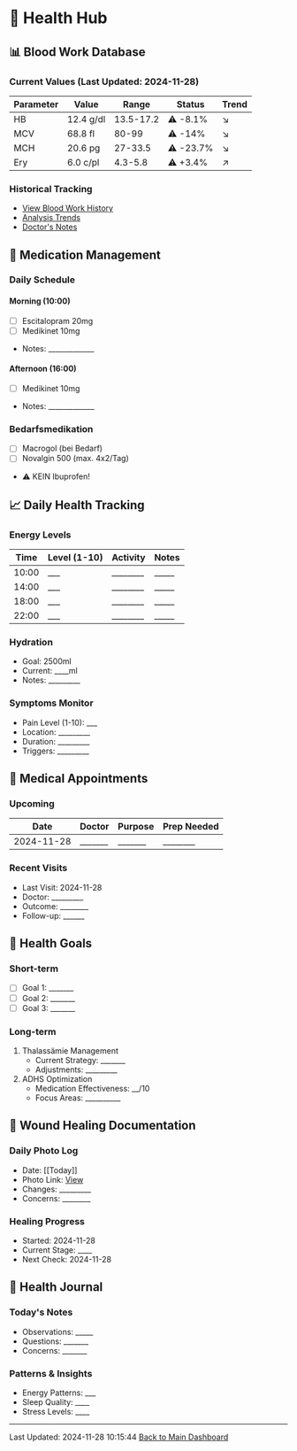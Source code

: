 # 🏥 Health Hub

## 📊 Blood Work Database

### Current Values (Last Updated: 2024-11-28)

| Parameter | Value | Range | Status | Trend |
|-----------|-------|--------|---------|--------|
| HB | 12.4 g/dl | 13.5-17.2 | ⚠️ -8.1% | ↘️ |
| MCV | 68.8 fl | 80-99 | ⚠️ -14% | ↘️ |
| MCH | 20.6 pg | 27-33.5 | ⚠️ -23.7% | ↘️ |
| Ery | 6.0 c/pl | 4.3-5.8 | ⚠️ +3.4% | ↗️ |

### Historical Tracking
- [View Blood Work History](blood_work_history.md)
- [Analysis Trends](analysis_trends.md)
- [Doctor's Notes](doctors_notes.md)

## 💊 Medication Management

### Daily Schedule

#### Morning (10:00)
- [ ] Escitalopram 20mg
- [ ] Medikinet 10mg
- Notes: _____________

#### Afternoon (16:00)
- [ ] Medikinet 10mg
- Notes: _____________

### Bedarfsmedikation
- [ ] Macrogol (bei Bedarf)
- [ ] Novalgin 500 (max. 4x2/Tag)
- ⚠️ KEIN Ibuprofen!

## 📈 Daily Health Tracking

### Energy Levels
| Time | Level (1-10) | Activity | Notes |
|------|--------------|----------|--------|
| 10:00 | ___ | ________ | _____ |
| 14:00 | ___ | ________ | _____ |
| 18:00 | ___ | ________ | _____ |
| 22:00 | ___ | ________ | _____ |

### Hydration
- Goal: 2500ml
- Current: ____ml
- Notes: _________

### Symptoms Monitor
- Pain Level (1-10): ___
- Location: _________
- Duration: _________
- Triggers: _________

## 🏥 Medical Appointments

### Upcoming
| Date | Doctor | Purpose | Prep Needed |
|------|---------|---------|-------------|
| 2024-11-28 | _______ | _______ | ________ |

### Recent Visits
- Last Visit: 2024-11-28
- Doctor: _________
- Outcome: ________
- Follow-up: ______

## 🎯 Health Goals

### Short-term
- [ ] Goal 1: _______
- [ ] Goal 2: _______
- [ ] Goal 3: _______

### Long-term
1. Thalassämie Management
   - Current Strategy: _______
   - Adjustments: _________
2. ADHS Optimization
   - Medication Effectiveness: __/10
   - Focus Areas: __________

## 📸 Wound Healing Documentation

### Daily Photo Log
- Date: [[Today]]
- Photo Link: [View]()
- Changes: _________
- Concerns: ________

### Healing Progress
- Started: 2024-11-28
- Current Stage: ____
- Next Check: 2024-11-28

## 📝 Health Journal

### Today's Notes
- Observations: _____
- Questions: _______
- Concerns: _______

### Patterns & Insights
- Energy Patterns: ___
- Sleep Quality: ____
- Stress Levels: ____

---
Last Updated: 2024-11-28 10:15:44
[Back to Main Dashboard](main_dashboard.md)
